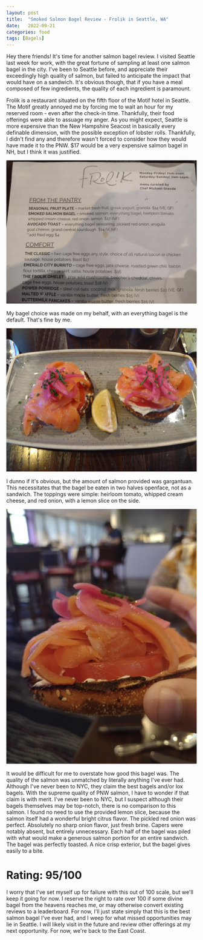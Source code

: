 ```yaml
---
layout: post
title:  "Smoked Salmon Bagel Review - Frolik in Seattle, WA"
date:   2022-09-21
categories: food
tags: [Bagels]
---
```

Hey there friends! It's time for another salmon bagel review. I visited Seattle last week for work, with the great fortune of sampling at least one salmon bagel in the city. I've been to Seattle before, and appreciate their exceedingly high quality of salmon, but failed to anticipate the impact that would have on a sandwich. It's obvious though, that if you have a meal composed of few ingredients, the quality of each ingredient is paramount.

Frolik is a restaurant situated on the fifth floor of the Motif hotel in Seattle. The Motif greatly annoyed me by forcing me to wait an hour for my reserved room - even after the check-in time. Thankfully, their food offerings were able to assuage my anger. As you might expect, Seattle is more expensive than the New Hampshire Seacost in basically every definable dimension, with the possible exception of lobster rolls. Thankfully, I didn't find any and therefore wasn't forced to consider how they would have made it to the PNW. $17 would be a very expensive salmon bagel in NH, but I think it was justified.


![Works Cafe Receipt](/images/frolik_menu.jpg)

My bagel choice was made on my behalf, with an everything bagel is the default. That's fine by me. 

![Bagel View](/images/frolik_bagel_plate.jpg)

I dunno if it's obvious, but the amount of salmon provided was gargantuan. This necessitates that the bagel be eaten in two halves openface, not as a sandwich. The toppings were simple: heirloom tomato, whipped cream cheese, and red onion, with a lemon slice on the side.

![Bagel View](/images/frolik_bagel_half.jpg)

It would be difficult for me to overstate how good this bagel was. The quality of the salmon was unmatched by literally anything I've ever had. Although I've never been to NYC, they claim the best bagels and/or lox bagels. With the supreme quality of PNW salmon, I have to wonder if that claim is with merit. I've never been to NYC, but I suspect although their bagels themselves may be top-notch, there is no comparison to this salmon. I found no need to use the provided lemon slice, because the salmon itself had a wonderful bright citrus flavor. The pickled red onion was perfect. Absolutely no sharp onion flavor, just fresh brine. Capers were notably absent, but entirely unnecessary. Each half of the bagel was piled with what would make a generous salmon portion for an entire sandwich. The bagel was perfectly toasted. A nice crisp exterior, but the bagel gives easily to a bite.


# Rating: 95/100

I worry that I've set myself up for failure with this out of 100 scale, but we'll keep it going for now. I reserve the right to rate over 100 if some divine bagel from the heavens reaches me, or may otherwise convert existing reviews to a leaderboard. For now, I'll just state simply that this is the best salmon bagel I've ever had, and I weep for what missed opportunities may lie in Seattle. I will likely visit in the future and review other offerings at my next opportunity. For now, we're back to the East Coast.


